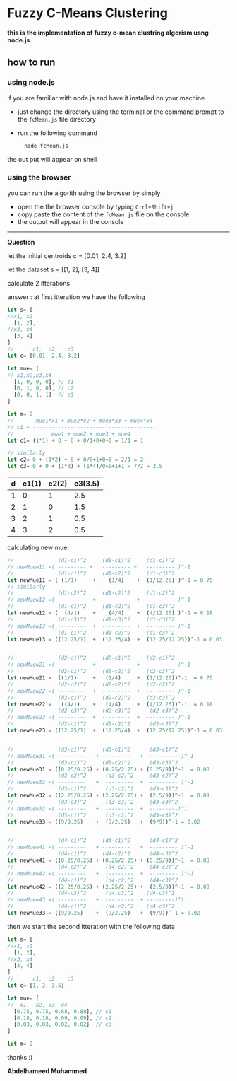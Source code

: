 # Fuzzy C-Means Clustering 

**this is the implementation of fuzzy c-mean clustring algorism usng node.js**

## how to run

### using node.js
if you are familiar with node.js and have it installed on your machine
- just change the directory using the terminal or the command prompt to the `fcMean.js` file directory
- run the following command
  
  ```bash
    node fcMean.js
  ```
the out put will appear on shell

### using the browser
you can run the algorith using the browser by simply

- open the the browser console by typing `Ctrl+Shift+j`
- copy paste the content of the `fcMean.js` file on the console
- the output will appear in the console

------------------
**Question**

let the initial centroids c = [0.01, 2.4, 3.2]

let the dataset s = [[1, 2], [3, 4]]

calculate 2 itterations

answer :
at first itteration we have the following
```js
let s= [
//x1, x2
  [1, 2], 
//x3, x4  
  [3, 4]
]
//      c1,  c2,   c3
let c= [0.01, 2.4, 3.2]

let mue= [
// x1,x2,x3,x4
  [1, 0, 0, 0], // c1
  [0, 1, 0, 0], // c2
  [0, 0, 1, 1]  // c3
]

let m= 2
//       mue1*x1 + mue2*x2 + mue3*x3 + mue4*x4
// c1 = ---------------------------------------
//            mue1 + mue2 + mue3 + mue4
let c1= (1*1) + 0 + 0 + 0/1+0+0+0 = 1/1 = 1

// similarly
let c2= 0 + (1*2) + 0 + 0/0+1+0+0 = 2/1 = 2
let c3= 0 + 0 + (1*3) + (1*4)/0+0+1+1 = 7/2 = 3.5

```
| d   | c1(1) | c2(2) | c3(3.5) |
| --- | ----- | ----- | ------- |
| 1   | 0     | 1     | 2.5     | c1 |
| 2   | 1     | 0     | 1.5     | c2 |
| 3   | 2     | 1     | 0.5     | c3 |
| 4   | 3     | 2     | 0.5     | c3 |

calculating new mue:
```js
//              (d1-c1)^2     (d1-c1)^2     (d1-c1)^2
// newMuew11 =( --------- +   --------- +   --------- )^-1
//              (d1-c1)^2     (d1-c2)^2     (d1-c3)^2
let newMue11 = ( (1/1)     +    (1/4)    +  (1/12.25) )^-1 = 0.75
// similarly
//              (d1-c2)^2     (d1-c2)^2     (d1-c2)^2
// newMuew12 =( ---------  +  ---------  +  --------- )^-1
//              (d1-c1)^2     (d1-c2)^2     (d1-c3)^2
let newMue12 = (  (4/1)    +    (4/4)    +  (4/12.25) )^-1 = 0.18
//              (d1-c3)^2     (d1-c3)^2     (d1-c3)^2
// newMuew13 =( ---------  +  ---------  +  --------- )^-1
//              (d1-c1)^2     (d1-c2)^2     (d1-c3)^2
let newMue13 = ((12.25/1)  +  (12.25/4)  +  (12.25/12.25))^-1 = 0.03


//              (d2-c1)^2     (d2-c1)^2     (d2-c1)^2
// newMuew21 =( ---------  +  ---------  +  --------- )^-1
//              (d2-c1)^2     (d2-c2)^2     (d2-c3)^2
let newMue21 =  ((1/1)     +   (1/4)     +  (1/12.25))^-1  = 0.75
//              (d2-c2)^2     (d2-c2)^2     (d2-c2)^2
// newMuew22 =( ---------  +  ---------  +  --------- )^-1
//              (d2-c1)^2     (d2-c2)^2     (d2-c3)^2
let newMue22 =   ((4/1)    +   (4/4)     +  (4/12.25))^-1  = 0.18
//              (d2-c3)^2     (d2-c3)^2      (d2-c3)^2
// newMuew23 =( ---------  +  ---------  +  --------- )^-1
//              (d2-c1)^2     (d2-c2)^2      (d2-c3)^2
let newMue23 = ((12.25/1)  +  (12.25/4)  +  (12.25/12.25))^-1 = 0.03


//              (d3-c1)^2     (d3-c1)^2      (d3-c1)^2
// newMuew31 =( ---------   + ---------   +  --------- )^-1
//              (d3-c1)^2     (d3-c2)^2      (d3-c3)^2
let newMue31 = ((0.25/0.25) + (0.25/2.25) + (0.25/9))^-1  = 0.88
//              (d3-c2)^2      (d3-c2)^2     (d3-c2)^2
// newMuew32 =( ---------   +  ---------  +  --------- )^-1
//              (d3-c1)^2      (d3-c2)^2     (d3-c3)^2
let newMue32 = ((2.25/0.25) + (2.25/2.25) +  (2.5/9))^-1  = 0.09
//              (d3-c3)^2      (d3-c3)^2     (d3-c3)^2
// newMuew33 =( ---------   +  ---------  +  ---------)^1
//              (d3-c1)^2      (d3-c2)^2     (d3-c3)^2
let newMue33 = ((9/0.25)    +  (9/2.25)   +  (9/9))^-1 = 0.02


//              (d4-c1)^2     (d4-c1)^2      (d4-c1)^2
// newMuew41 =( ---------   + ---------   +  --------- )^-1
//              (d4-c1)^2     (d4-c2)^2      (d4-c3)^2
let newMue41 = ((0.25/0.25) + (0.25/2.25) + (0.25/9))^-1  = 0.88
//              (d4-c2)^2      (d4-c2)^2     (d4-c2)^2
// newMuew42 =( ---------   +  ---------  +  --------- )^-1
//              (d4-c1)^2      (d4-c2)^2     (d4-c3)^2
let newMue42 = ((2.25/0.25) + (2.25/2.25) +  (2.5/9))^-1  = 0.09
//              (d4-c3)^2      (d4-c3)^2    (d4-c3)^2
// newMuew43 =( ---------   +  ---------  + ---------)^1
//              (d4-c1)^2      (d4-c2)^2    (d4-c3)^2
let newMue33 = ((9/0.25)    +  (9/2.25)   +  (9/9))^-1 = 0.02

```
then we start the second itteration with the following data

```js
let s= [
//x1, x2
  [1, 2], 
//x3, x4  
  [3, 4]
]
//      c1,  c2,   c3
let c= [1, 2, 3.5]

let mue= [
//  x1,  x2, x3, x4
  [0.75, 0.75, 0.88, 0.88], // c1
  [0.18, 0.18, 0.09, 0.09], // c2
  [0.03, 0.03, 0.02, 0.02]  // c3
]

let m= 2
```

thanks :)

**Abdelhameed Muhammed**